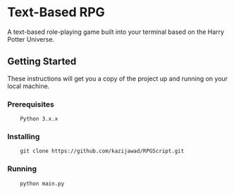 # Text-Based RPG
A text-based role-playing game built into your terminal based on the Harry Potter Universe.

## Getting Started
These instructions will get you a copy of the project up and running on your local machine.

### Prerequisites
```
    Python 3.x.x
```

### Installing
```
    git clone https://github.com/kazijawad/RPGScript.git
```

### Running
```
    python main.py
```
